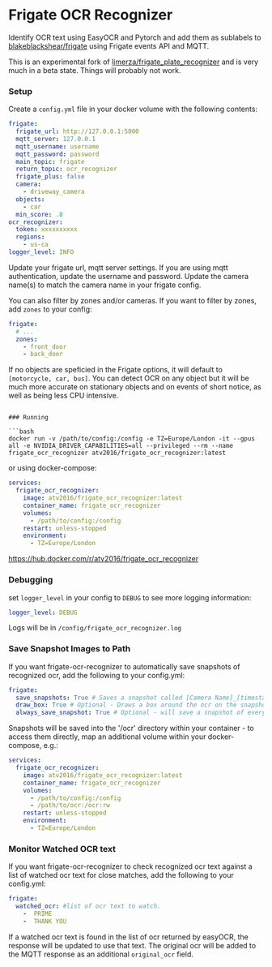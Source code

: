 # Frigate OCR Recognizer

Identify OCR text using EasyOCR and Pytorch and add them as sublabels to [blakeblackshear/frigate](https://github.com/blakeblackshear/frigate) using Frigate events API and MQTT.

This is an experimental fork of [ljmerza/frigate_plate_recognizer](https://github.com/ljmerza/frigate_plate_recognizer/tree/master) and is very much in a beta state. Things will probably not work.

### Setup

Create a `config.yml` file in your docker volume with the following contents:

```yml
frigate:
  frigate_url: http://127.0.0.1:5000
  mqtt_server: 127.0.0.1
  mqtt_username: username
  mqtt_password: password
  main_topic: frigate
  return_topic: ocr_recognizer
  frigate_plus: false
  camera:
    - driveway_camera
  objects:
    - car
  min_score: .8
ocr_recognizer:
  token: xxxxxxxxxx
  regions: 
    - us-ca
logger_level: INFO
```

Update your frigate url, mqtt server settings. If you are using mqtt authentication, update the username and password. Update the camera name(s) to match the camera name in your frigate config.

You can also filter by zones and/or cameras. If you want to filter by zones, add `zones` to your config:

```yml
frigate:
  # ...
  zones:
    - front_door
    - back_door
```

If no objects are speficied in the Frigate options, it will default to `[motorcycle, car, bus]`. You can detect OCR on any object but it will be much more accurate on stationary objects and on events of short notice, as well as being less CPU intensive.

```

### Running

```bash
docker run -v /path/to/config:/config -e TZ=Europe/London -it --gpus all -e NVIDIA_DRIVER_CAPABILITIES=all --privileged --rm --name frigate_ocr_recognizer atv2016/frigate_ocr_recognizer:latest
```

or using docker-compose:

```yml
services:
  frigate_ocr_recognizer:
    image: atv2016/frigate_ocr_recognizer:latest
    container_name: frigate_ocr_recognizer
    volumes:
      - /path/to/config:/config
    restart: unless-stopped
    environment:
      - TZ=Europe/London
```

https://hub.docker.com/r/atv2016/frigate_ocr_recognizer

### Debugging

set `logger_level` in your config to `DEBUG` to see more logging information:

```yml
logger_level: DEBUG
```

Logs will be in `/config/frigate_ocr_recognizer.log`

### Save Snapshot Images to Path

If you want frigate-ocr-recognizer to automatically save snapshots of recognized ocr, add the following to your config.yml:

```yml
frigate:
  save_snapshots: True # Saves a snapshot called [Camera Name]_[timestamp].png
  draw_box: True # Optional - Draws a box around the ocr on the snapshot along with the OCR text (Required Frigate plus setting)
  always_save_snapshot: True # Optional - will save a snapshot of every event sent to frigate_ocr_recognizer, even if no plate is detected
```

Snapshots will be saved into the '/ocr' directory within your container - to access them directly, map an additional volume within your docker-compose, e.g.:

```yml
services:
  frigate_ocr_recognizer:
    image: atv2016/frigate_ocr_recognizer:latest
    container_name: frigate_ocr_recognizer
    volumes:
      - /path/to/config:/config
      - /path/to/ocr:/ocr:rw
    restart: unless-stopped
    environment:
      - TZ=Europe/London
```

### Monitor Watched OCR text

If you want frigate-ocr-recognizer to check recognized ocr text against a list of watched ocr text for close matches, add the following to your config.yml:

```yml
frigate:
  watched_ocr: #list of ocr text to watch.
    -  PRIME
    -  THANK YOU
```

If a watched ocr text is found in the list of ocr returned by easyOCR, the response will be updated to use that text. The original ocr will be added to the MQTT response as an additional `original_ocr` field.
